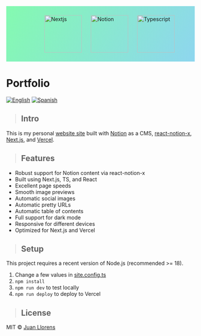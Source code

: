 <svg height="auto" width="auto" preserveAspectRatio="xMidYMid meet" xmlns="http://www.w3.org/2000/svg">
  <foreignObject width="100%" height="100%">
    <div xmlns="http://www.w3.org/1999/xhtml">
      <style>
        .container {
          display: inline-flex;
          justify-content: center;
          align-self: center;
          padding: 24px;
          margin-bottom: 24px;
          background-image: linear-gradient(120deg, #84fab0 0%, #8fd3f4 100%);
          width: 100%;
        }
      </style>
      <div class="container">
        <img alt="Nextjs" src="https://cdn.jsdelivr.net/gh/devicons/devicon/icons/nextjs/nextjs-original.svg" width="100px"/>
        <img alt="Notion" src="https://cdn.cdnlogo.com/logos/n/64/notion.svg" width="100px" style="padding: 0 24px">
        <img alt="Typescript" src="https://cdn.jsdelivr.net/gh/devicons/devicon/icons/typescript/typescript-plain.svg" width="100px"/>
      </div>
    </div>
  </foreignObject>
</svg>

# Portfolio

[![English](https://img.shields.io/badge/CV-English-blue)](https://github.com/IberaSoft/portfolio/blob/master/doc/cv-english.pdf) [![Spanish](https://img.shields.io/badge/CV-Spanish-orange)](https://github.com/IberaSoft/portfolio/blob/master/doc/cv-spanish.pdf)

> ## Intro

This is my personal [website site](https://juancruzllorens.dev/) built with [Notion](https://www.notion.so/) as a CMS, [react-notion-x](https://github.com/NotionX/react-notion-x), [Next.js](https://nextjs.org/), and [Vercel](https://vercel.com).

> ## Features

- Robust support for Notion content via react-notion-x
- Built using Next.js, TS, and React
- Excellent page speeds
- Smooth image previews
- Automatic social images
- Automatic pretty URLs
- Automatic table of contents
- Full support for dark mode
- Responsive for different devices
- Optimized for Next.js and Vercel

> ## Setup

This project requires a recent version of Node.js (recommended >= 18).

1. Change a few values in [site.config.ts](./site.config.ts)
2. `npm install`
3. `npm run dev` to test locally
4. `npm run deploy` to deploy to Vercel

> ## License

MIT © [Juan Llorens](https://juancruzllorens.dev)
